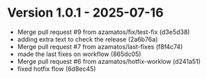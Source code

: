 # Version 1.0.1 - 2025-07-16

- Merge pull request #9 from azamatos/fix/test-fix (d3e5d38)
- adding extra text to check the release (2a6b76a)
- Merge pull request #7 from azamatos/last-fixes (f8f4c74)
- made the last fixes on workflow (865dc05)
- Merge pull request #6 from azamatos/hotfix-worklow (d241a51)
- fixed hotfix flow (6d8ec45)

